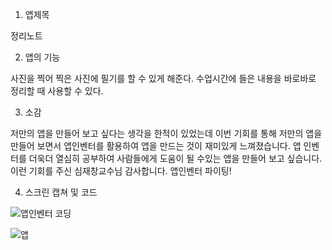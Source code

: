 1. 앱제목
  
  정리노트

2. 앱의 기능

 사진을 찍어 찍은 사진에 필기를 할 수 있게 해준다.
 수업시간에 들은 내용을 바로바로 정리할 때 사용할 수 있다.
 
3. 소감

저만의 앱을 만들어 보고 싶다는 생각을 한적이 있었는데 이번 기회를 통해 저만의 앱을 만들어 보면서 앱인벤터를 활용하여 앱을 만드는 것이 재미있게 느껴졌습니다. 앱 인벤터를 더욱더 열심히 공부하여 사람들에게 도움이 될 수있는 앱을 만들어 보고 싶습니다. 이런 기회를 주신 심재창교수님 감사합니다. 앱인벤터 파이팅!  

4. 스크린 캡쳐 및 코드

![앱인벤터 코딩](https://user-images.githubusercontent.com/50895124/66495926-05667a80-eaf5-11e9-9dbd-6ad445532caf.PNG)

![앱](https://user-images.githubusercontent.com/50895124/66495981-1fa05880-eaf5-11e9-8ddf-2746183715a5.jpg)


